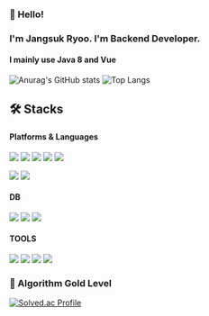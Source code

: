 
### 👋 Hello! 
### I'm Jangsuk Ryoo. I'm Backend Developer.
#### I mainly use Java 8 and Vue 
![Anurag's GitHub stats](https://github-readme-stats.vercel.app/api?username=JangsukRyoo&theme=vue&show_icons=true) ![Top Langs](https://github-readme-stats.vercel.app/api/top-langs/?username=JangsukRyoo&langs_count=8&layout=compact&theme=vue)

## 🛠️ Stacks
#### Platforms & Languages

<img src="https://img.shields.io/badge/Java-007396?style=flat-square&logo=Java&logoColor=white"/>  <img src="https://img.shields.io/badge/Vue.js-4FC08D?style=flat-square&logo=Vue.js&logoColor=white"/>  <img src="https://img.shields.io/badge/JavaScript-F7DF1E?style=flat-square&logo=JavaScript&logoColor=white"/>  <img src="https://img.shields.io/badge/Redis-DC382D?style=flat-square&logo=Redis&logoColor=white"/>  <img src="https://img.shields.io/badge/Spring-6DB33F?style=flat-square&logo=Spring&logoColor=white"/>

<img src="https://img.shields.io/badge/Jira-0052CC?style=flat-square&logo=Jira&logoColor=white"/>  <img src="https://img.shields.io/badge/Confluence-172B4D?style=flat-square&logo=Confluence&logoColor=white"/>
#### DB

<img src="https://img.shields.io/badge/Oracle-F80000?style=flat-square&logo=Oracle&logoColor=white"/> <img src="https://img.shields.io/badge/MySQL-4479A1?style=flat-square&logo=MySQL&logoColor=white"/> <img src="https://img.shields.io/badge/MariaDB-003545?style=flat-square&logo=MariaDB&logoColor=white"/>

#### TOOLS
<img src="https://img.shields.io/badge/Git-F05032.svg?style=flat-square&logo=Git&logoColor=white"/> <img src="https://img.shields.io/badge/Eclipse%20IDE-2C2255.svg?style=flat-square&logo=Eclipse&logoColor=white"/> <img src="https://img.shields.io/badge/Visual%20Studio%20Code-007ACC.svg?style=flat-square&logo=Visual%20Studio%20Code&logoColor=white"/> <img src="https://img.shields.io/badge/IntelliJ%20IDEA-000000?style=flat-square&logo=IntelliJ%20IDEA&logoColor=white"/>

### 🏅 Algorithm Gold Level
[![Solved.ac Profile](http://mazassumnida.wtf/api/v2/generate_badge?boj=latte)](https://solved.ac/latte/)  

